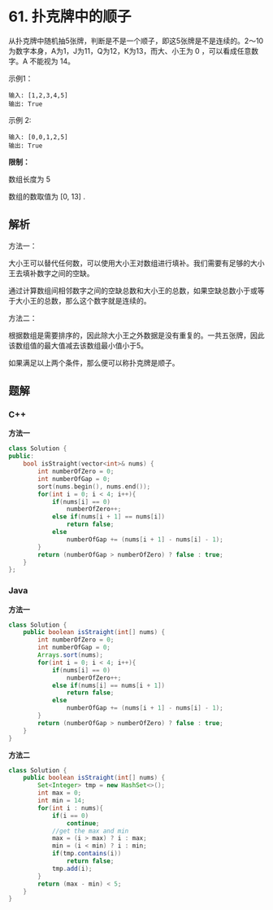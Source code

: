 # 61. 扑克牌中的顺子

从扑克牌中随机抽5张牌，判断是不是一个顺子，即这5张牌是不是连续的。2～10为数字本身，A为1，J为11，Q为12，K为13，而大、小王为 0 ，可以看成任意数字。A 不能视为 14。

示例1：

```
输入: [1,2,3,4,5]
输出: True
```

示例 2:

    输入: [0,0,1,2,5]
    输出: True

**限制：**

数组长度为 5 

数组的数取值为 [0, 13] .

## 解析

方法一：

大小王可以替代任何数，可以使用大小王对数组进行填补。我们需要有足够的大小王去填补数字之间的空缺。

通过计算数组间相邻数字之间的空缺总数和大小王的总数，如果空缺总数小于或等于大小王的总数，那么这个数字就是连续的。

方法二：

根据数组是需要排序的，因此除大小王之外数据是没有重复的。一共五张牌，因此该数组值的最大值减去该数组最小值小于5。

如果满足以上两个条件，那么便可以称扑克牌是顺子。

## 题解

### C++

**方法一**

~~~c++
class Solution {
public:
    bool isStraight(vector<int>& nums) {
        int numberOfZero = 0;
        int numberOfGap = 0;
        sort(nums.begin(), nums.end());
        for(int i = 0; i < 4; i++){
            if(nums[i] == 0)
                numberOfZero++;
            else if(nums[i + 1] == nums[i])
                return false;
            else
                numberOfGap += (nums[i + 1] - nums[i] - 1);
        }
        return (numberOfGap > numberOfZero) ? false : true;
    }
};
~~~



### Java

**方法一**

```java
class Solution {
    public boolean isStraight(int[] nums) {
        int numberOfZero = 0;
        int numberOfGap = 0;
        Arrays.sort(nums);
        for(int i = 0; i < 4; i++){
            if(nums[i] == 0)
                numberOfZero++;
            else if(nums[i] == nums[i + 1])
                return false;
            else
                numberOfGap += (nums[i + 1] - nums[i] - 1);
        }
        return (numberOfGap > numberOfZero) ? false : true;
    }
}
```

**方法二**

```java
class Solution {
    public boolean isStraight(int[] nums) {
        Set<Integer> tmp = new HashSet<>();
        int max = 0; 
        int min = 14;
        for(int i : nums){
            if(i == 0)
                continue;
            //get the max and min
            max = (i > max) ? i : max;
            min = (i < min) ? i : min;
            if(tmp.contains(i))
                return false;
            tmp.add(i);
        }
        return (max - min) < 5;
    }
}
```



